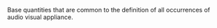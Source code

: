 Base quantities that are common to the definition of all occurrences of audio visual appliance.

<!-- end of short definition -->

